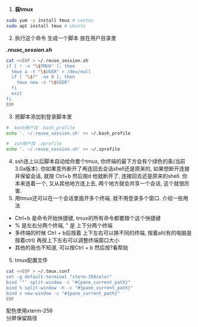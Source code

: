 

1. **装tmux**
```bash
sudo yum -y install tmux # centos
sudo apt install tmux # ubuntu
```


2. 执行这个命令 生成一个脚本 放在用户目录里 

_**.reuse_session.sh**_
```bash
cat <<EOF > ~/.reuse_session.sh
if [ ! -n "\$TMUX" ]; then
  tmux a -t "\$USER" > /dev/null
  if [ "\$?" -ne 0 ]; then
    tmux new -s "\$USER"
  fi
  exit
fi
EOF
```

3. 把脚本添加到登录脚本里
```bash
#  bash用户加 .bash_profile
echo '. ~/.reuse_session.sh' >> ~/.bash_profile

#  zsh用户加 .zprofile
echo '. ~/.reuse_session.sh' >> ~/.zprofile
```

4. ssh连上以后脚本自动给你套个tmux, 你终端的最下方会有个绿色的条(当前3.0a版本). 你如果意外断开了再连回去会话shell还是原来的, 如果想断开连接并保留会话, 就按 Ctrl+b 然后按d 他就断开了, 连接回去还是原来的shell. 你本来连着一个, 又从其他地方连上去, 两个地方就会共享一个会话, 这个就很厉害.
4. 用tmux还可以在一个会话里面开多个终端, 就不用登录多个窗口. 介绍一些用法
- Ctrl+b 是命令开始快捷键, tmux的所有命令都要跟个这个快捷键
- % 是左右分两个终端, " 是 上下分两个终端
- 多终端的时候 Ctrl + b后按着 上下左右可以换不同的终端, 按着alt(有的电脑是按着ctrl) 再按上下左右可以调整终端窗口大小
- 其他的我也不知道, 可以按Ctrl + b 然后按?看帮助

5. tmux配置文件  
```bash
cat <<EOF > ~/.tmux.conf
set -g default-terminal "xterm-256color"
bind '"' split-window -c "#{pane_current_path}"
bind % split-window -h -c "#{pane_current_path}"
bind c new-window -c "#{pane_current_path}"
EOF
```
配色使用xterm-256  
分屏保留路径  
